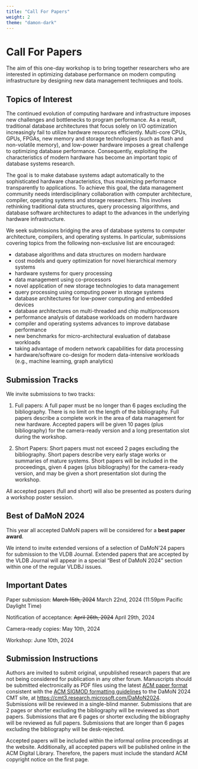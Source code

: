 ```yaml
---
title: "Call For Papers"
weight: 2
theme: "damon-dark"
---
```


# Call For Papers

The aim of this one-day workshop is to bring together researchers who are interested in optimizing database performance on modern computing infrastructure by designing new data management techniques and tools. 

## Topics of Interest
The continued evolution of computing hardware and infrastructure imposes new challenges and bottlenecks to program performance. As a result, traditional database architectures that focus solely on I/O optimization increasingly fail to utilize hardware resources efficiently.  Multi-core CPUs, GPUs, FPGAs, new memory and storage technologies (such as flash and non-volatile memory), and low-power hardware imposes a great challenge to optimizing database performance. Consequently, exploiting the characteristics of modern hardware has become an important topic of database systems research.

The goal is to make database systems adapt automatically to the sophisticated hardware characteristics, thus maximizing performance transparently to applications. To achieve this goal, the data management community needs interdisciplinary collaboration with computer architecture, compiler, operating systems and storage researchers. This involves rethinking traditional data structures, query processing algorithms, and database software architectures to adapt to the advances in the underlying hardware infrastructure.

We seek submissions bridging the area of database systems to computer architecture, compilers, and operating systems. In particular, submissions covering topics from the following non-exclusive list are encouraged:

- database algorithms and data structures on modern hardware
- cost models and query optimization for novel hierarchical memory systems
- hardware systems for query processing
- data management using co-processors
- novel application of new storage technologies to data management
- query processing using computing power in storage systems
- database architectures for low-power computing and embedded devices
- database architectures on multi-threaded and chip multiprocessors
- performance analysis of database workloads on modern hardware
- compiler and operating systems advances to improve database performance
- new benchmarks for micro-architectural evaluation of database workloads
- taking advantage of modern network capabilities for data processing
- hardware/software co-design for modern data-intensive workloads (e.g., machine learning, graph analytics)

## Submission Tracks
We invite submissions to two tracks:

1) Full papers: A full paper must be no longer than 6 pages excluding the bibliography.  There is no limit on the length of the bibliography. Full papers describe a complete work in the area of data management for new hardware. Accepted papers will be given 10 pages (plus bibliography) for the camera-ready version and a long presentation slot during the workshop.

2) Short Papers: Short papers must not exceed 2 pages excluding the bibliography. Short papers describe very early stage works or summaries of mature systems. Short papers will be included in the proceedings, given 4 pages (plus bibliography) for the camera-ready version, and may be given a short presentation slot during the workshop.

All accepted papers (full and short) will also be presented as posters during a workshop poster session.

## Best of DaMoN 2024
This year all accepted DaMoN papers will be considered for a **best paper award**. 

We intend to invite extended versions of a selection of DaMoN'24 papers for submission to the VLDB Journal. Extended papers that are accepted by the VLDB Journal will appear in a special “Best of DaMoN 2024” section within one of the regular VLDBJ issues.

## Important Dates
Paper submission: ~~March 15th, 2024~~ March 22nd, 2024 (11:59pm Pacific Daylight Time)

Notification of acceptance: ~~April 26th, 2024~~ April 29th, 2024

Camera-ready copies: May 10th, 2024

Workshop: June 10th, 2024

## Submission Instructions
Authors are invited to submit original, unpublished research papers that are not being considered for publication in any other forum. Manuscripts should be submitted electronically as PDF files using the latest [ACM paper format](https://www.acm.org/publications/proceedings-template) consistent with the [ACM SIGMOD formatting guidelines](https://2024.sigmod.org/calls_papers_sigmod_research.shtml) to the DaMoN 2024 CMT site, at https://cmt3.research.microsoft.com/DaMoN2024. Submissions will be reviewed in a single-blind manner. Submissions that are 2 pages or shorter excluding the bibliography will be reviewed as short papers. Submissions that are 6 pages or shorter excluding the bibliography will be reviewed as full papers. Submissions that are longer than 6 pages excluding the bibliography will be desk-rejected.

Accepted papers will be included within the informal online proceedings at the website. Additionally, all accepted papers will be published online in the ACM Digital Library. Therefore, the papers must include the standard ACM copyright notice on the first page.